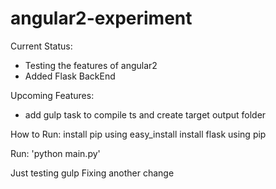 # angular2-experiment

Current Status:
- Testing the features of angular2
- Added Flask BackEnd

Upcoming Features:
- add gulp task to compile ts and create target output folder

How to Run:
install pip using easy_install
install flask using pip

Run: 'python main.py'

Just testing gulp Fixing another change